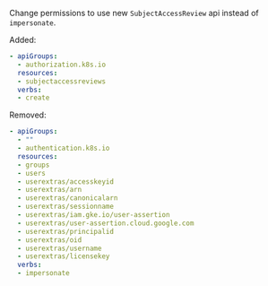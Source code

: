 Change permissions to use new `SubjectAccessReview` api instead of `impersonate`.

Added:
```yaml
- apiGroups:
  - authorization.k8s.io
  resources:
  - subjectaccessreviews
  verbs:
  - create
```

Removed:
```yaml
- apiGroups:
  - ""
  - authentication.k8s.io
  resources:
  - groups
  - users
  - userextras/accesskeyid
  - userextras/arn
  - userextras/canonicalarn
  - userextras/sessionname
  - userextras/iam.gke.io/user-assertion
  - userextras/user-assertion.cloud.google.com
  - userextras/principalid
  - userextras/oid
  - userextras/username
  - userextras/licensekey
  verbs:
  - impersonate
```
